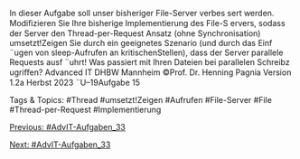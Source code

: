 In dieser Aufgabe soll unser bisheriger File-Server verbes sert werden.
Modiﬁzieren Sie Ihre bisherige Implementierung des File-S ervers, sodass der Server den Thread-per-Request
Ansatz (ohne Synchronisation) umsetzt!Zeigen Sie durch ein geeignetes Szenario (und durch das Einf ¨ugen von sleep-Aufrufen an kritischenStellen),
dass der Server parallele Requests ausf ¨uhrt! Was passiert mit Ihren Dateien bei parallelen Schreibz ugriﬀen?
Advanced IT DHBW Mannheim ©Prof. Dr. Henning Pagnia Version 1.2a Herbst 2023 ¨U–19Aufgabe 15

   Tags & Topics:
   #Thread
   #umsetzt!Zeigen
   #Aufrufen
   #File-Server
   #File
   #Thread-per-Request
   #Implementierung

[Previous: #AdvIT-Aufgaben_33](AdvIT-Aufgaben_33.md)

[Next: #AdvIT-Aufgaben_33](AdvIT-Aufgaben_33.md)